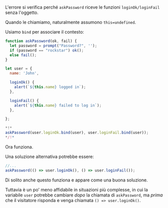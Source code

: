 
L'errore si verifica perché `askPassword` riceve le funzioni `loginOk/loginFail` senza l'oggetto.

Quando le chiamiamo, naturalmente assumono `this=undefined`.

Usiamo `bind` per associare il contesto:

```js run
function askPassword(ok, fail) {
  let password = prompt("Password?", '');
  if (password == "rockstar") ok();
  else fail();
}

let user = {
  name: 'John',

  loginOk() {
    alert(`${this.name} logged in`);
  },

  loginFail() {
    alert(`${this.name} failed to log in`);
  },

};

*!*
askPassword(user.loginOk.bind(user), user.loginFail.bind(user));
*/!*
```

Ora funziona.

Una soluzione alternativa potrebbe essere:
```js
//...
askPassword(() => user.loginOk(), () => user.loginFail());
```

Di solito anche questo funziona e appare come una buona soluzione.

Tuttavia è un po' meno affidabile in situazioni più complesse, in cui la variabile `user` potrebbe cambiare *dopo* la chiamata di `askPassword`, ma *prima* che il visitatore risponda e venga chiamata `() => user.loginOk()`. 
